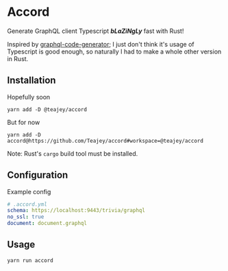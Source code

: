 # Accord

Generate GraphQL client Typescript **_bLaZiNgLy_** fast with Rust!

Inspired by [graphql-code-generator](https://github.com/dotansimha/graphql-code-generator); I just don't think it's usage of Typescript is good enough, so naturally I had to make a whole other version in Rust.

## Installation

Hopefully soon

```
yarn add -D @teajey/accord
```

But for now

```
yarn add -D accord@https://github.com/Teajey/accord#workspace=@teajey/accord
```

Note: Rust's `cargo` build tool must be installed.

## Configuration

Example config

```yml
# .accord.yml
schema: https://localhost:9443/trivia/graphql
no_ssl: true
document: document.graphql
```

## Usage

```
yarn run accord
```
